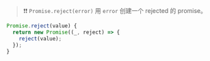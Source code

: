 > :heavy_exclamation_mark::heavy_exclamation_mark:  `Promise.reject(error)` 用 `error` 创建一个 rejected 的 promise。



~~~js
Promise.reject(value) {
  return new Promise((_, reject) => {
    reject(value);
  });
}
~~~

